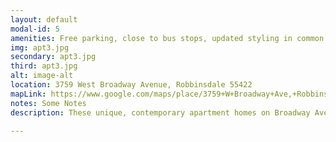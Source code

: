 ```yaml
---
layout: default
modal-id: 5
amenities: Free parking, close to bus stops, updated styling in common areas.
img: apt3.jpg
secondary: apt3.jpg
third: apt3.jpg
alt: image-alt
location: 3759 West Broadway Avenue, Robbinsdale 55422
mapLink: https://www.google.com/maps/place/3759+W+Broadway+Ave,+Robbinsdale,+MN+55422/@45.0239234,-93.3308442,17z/data=!3m1!4b1!4m2!3m1!1s0x52b333e1a00f6eef:0x8cc48ba0a85f910f
notes: Some Notes
description: These unique, contemporary apartment homes on Broadway Ave in Robbinsdale are perfect for working professionals and young families. Due to high demand, occupancy rates consistently remain over 95%. The community boasts wonderful amenities including controlled entry building, 24 hour laundry room, each apartment is getting a major face lift, on the bus-line to downtown Minneapolis, near shopping, CUB and Rainbow, Dairy Queen, Walgreens, and more. It is truly a convenient location. For more information or to tour available units visit Tanabrik today.

---
```

